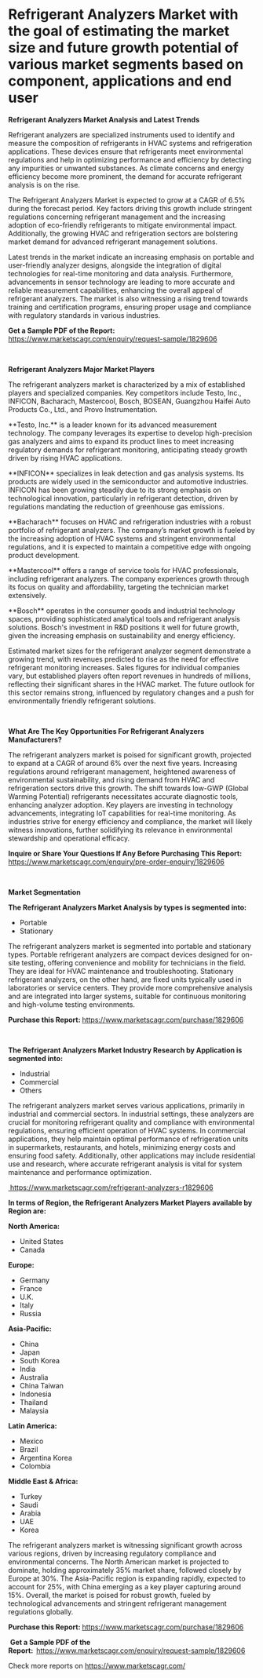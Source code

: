 <p><h1>Refrigerant Analyzers Market with the goal of estimating the market size and future growth potential of various market segments based on component, applications and end user</h1></p><p><strong>Refrigerant Analyzers Market Analysis and Latest Trends</strong></p>
<p><p>Refrigerant analyzers are specialized instruments used to identify and measure the composition of refrigerants in HVAC systems and refrigeration applications. These devices ensure that refrigerants meet environmental regulations and help in optimizing performance and efficiency by detecting any impurities or unwanted substances. As climate concerns and energy efficiency become more prominent, the demand for accurate refrigerant analysis is on the rise.</p><p>The Refrigerant Analyzers Market is expected to grow at a CAGR of 6.5% during the forecast period. Key factors driving this growth include stringent regulations concerning refrigerant management and the increasing adoption of eco-friendly refrigerants to mitigate environmental impact. Additionally, the growing HVAC and refrigeration sectors are bolstering market demand for advanced refrigerant management solutions. </p><p>Latest trends in the market indicate an increasing emphasis on portable and user-friendly analyzer designs, alongside the integration of digital technologies for real-time monitoring and data analysis. Furthermore, advancements in sensor technology are leading to more accurate and reliable measurement capabilities, enhancing the overall appeal of refrigerant analyzers. The market is also witnessing a rising trend towards training and certification programs, ensuring proper usage and compliance with regulatory standards in various industries.</p></p>
<p><strong>Get a Sample PDF of the Report:&nbsp;</strong> <a href="https://www.marketscagr.com/enquiry/request-sample/1829606?utm_campaign=3510&utm_medium=2&utm_source=Github&utm_content=ia&utm_term=12042025&utm_id=refrigerant-analyzers">https://www.marketscagr.com/enquiry/request-sample/1829606</a></p>
<p>&nbsp;</p>
<p><strong>Refrigerant Analyzers Major Market Players</strong></p>
<p><p>The refrigerant analyzers market is characterized by a mix of established players and specialized companies. Key competitors include Testo, Inc., INFICON, Bacharach, Mastercool, Bosch, BOSEAN, Guangzhou Haifei Auto Products Co., Ltd., and Provo Instrumentation.</p><p>**Testo, Inc.** is a leader known for its advanced measurement technology. The company leverages its expertise to develop high-precision gas analyzers and aims to expand its product lines to meet increasing regulatory demands for refrigerant monitoring, anticipating steady growth driven by rising HVAC applications.</p><p>**INFICON** specializes in leak detection and gas analysis systems. Its products are widely used in the semiconductor and automotive industries. INFICON has been growing steadily due to its strong emphasis on technological innovation, particularly in refrigerant detection, driven by regulations mandating the reduction of greenhouse gas emissions.</p><p>**Bacharach** focuses on HVAC and refrigeration industries with a robust portfolio of refrigerant analyzers. The company’s market growth is fueled by the increasing adoption of HVAC systems and stringent environmental regulations, and it is expected to maintain a competitive edge with ongoing product development.</p><p>**Mastercool** offers a range of service tools for HVAC professionals, including refrigerant analyzers. The company experiences growth through its focus on quality and affordability, targeting the technician market extensively.</p><p>**Bosch** operates in the consumer goods and industrial technology spaces, providing sophisticated analytical tools and refrigerant analysis solutions. Bosch's investment in R&D positions it well for future growth, given the increasing emphasis on sustainability and energy efficiency.</p><p>Estimated market sizes for the refrigerant analyzer segment demonstrate a growing trend, with revenues predicted to rise as the need for effective refrigerant monitoring increases. Sales figures for individual companies vary, but established players often report revenues in hundreds of millions, reflecting their significant shares in the HVAC market. The future outlook for this sector remains strong, influenced by regulatory changes and a push for environmentally friendly refrigerant solutions.</p></p>
<p>&nbsp;</p>
<p><strong>What Are The Key Opportunities For Refrigerant Analyzers Manufacturers?</strong></p>
<p><p>The refrigerant analyzers market is poised for significant growth, projected to expand at a CAGR of around 6% over the next five years. Increasing regulations around refrigerant management, heightened awareness of environmental sustainability, and rising demand from HVAC and refrigeration sectors drive this growth. The shift towards low-GWP (Global Warming Potential) refrigerants necessitates accurate diagnostic tools, enhancing analyzer adoption. Key players are investing in technology advancements, integrating IoT capabilities for real-time monitoring. As industries strive for energy efficiency and compliance, the market will likely witness innovations, further solidifying its relevance in environmental stewardship and operational efficacy.</p></p>
<p><strong>Inquire or Share Your Questions If Any Before Purchasing This Report:</strong> <a href="https://www.marketscagr.com/enquiry/pre-order-enquiry/1829606?utm_campaign=3510&utm_medium=2&utm_source=Github&utm_content=ia&utm_term=12042025&utm_id=refrigerant-analyzers">https://www.marketscagr.com/enquiry/pre-order-enquiry/1829606</a></p>
<p>&nbsp;</p>
<p><strong>Market Segmentation</strong></p>
<p><strong>The Refrigerant Analyzers Market Analysis by types is segmented into:</strong></p>
<p><ul><li>Portable</li><li>Stationary</li></ul></p>
<p><p>The refrigerant analyzers market is segmented into portable and stationary types. Portable refrigerant analyzers are compact devices designed for on-site testing, offering convenience and mobility for technicians in the field. They are ideal for HVAC maintenance and troubleshooting. Stationary refrigerant analyzers, on the other hand, are fixed units typically used in laboratories or service centers. They provide more comprehensive analysis and are integrated into larger systems, suitable for continuous monitoring and high-volume testing environments.</p></p>
<p><strong>Purchase this Report:&nbsp;</strong><a href="https://www.marketscagr.com/purchase/1829606?utm_campaign=3510&utm_medium=2&utm_source=Github&utm_content=ia&utm_term=12042025&utm_id=refrigerant-analyzers">https://www.marketscagr.com/purchase/1829606</a></p>
<p>&nbsp;</p>
<p><strong>The Refrigerant Analyzers Market Industry Research by Application is segmented into:</strong></p>
<p><ul><li>Industrial</li><li>Commercial</li><li>Others</li></ul></p>
<p><p>The refrigerant analyzers market serves various applications, primarily in industrial and commercial sectors. In industrial settings, these analyzers are crucial for monitoring refrigerant quality and compliance with environmental regulations, ensuring efficient operation of HVAC systems. In commercial applications, they help maintain optimal performance of refrigeration units in supermarkets, restaurants, and hotels, minimizing energy costs and ensuring food safety. Additionally, other applications may include residential use and research, where accurate refrigerant analysis is vital for system maintenance and performance optimization.</p></p>
<p><a href="https://www.marketscagr.com/refrigerant-analyzers-r1829606?utm_campaign=3510&utm_medium=2&utm_source=Github&utm_content=ia&utm_term=12042025&utm_id=refrigerant-analyzers">&nbsp;https://www.marketscagr.com/refrigerant-analyzers-r1829606</a></p>
<p><strong>In terms of Region, the Refrigerant Analyzers Market Players available by Region are:</strong></p>
<p>
    <p> <strong> North America: </strong>
        <ul>
            <li>United States</li>
            <li>Canada</li>
        </ul>
        </p> 
    <p> <strong> Europe: </strong>
        <ul>
            <li>Germany</li>
            <li>France</li>
            <li>U.K.</li>
            <li>Italy</li>
            <li>Russia</li>
        </ul>
        </p> 
    <p> <strong> Asia-Pacific: </strong>
        <ul>
            <li>China</li>
            <li>Japan</li>
            <li>South Korea</li>
            <li>India</li>
            <li>Australia</li>
            <li>China Taiwan</li>
            <li>Indonesia</li>
            <li>Thailand</li>
            <li>Malaysia</li>
        </ul>
        </p> 
    <p> <strong> Latin America: </strong>
        <ul>
            <li>Mexico</li>
            <li>Brazil</li>
            <li>Argentina Korea</li>
            <li>Colombia</li>
        </ul>
        </p> 
    <p> <strong> Middle East & Africa: </strong>
        <ul>
            <li>Turkey</li>
            <li>Saudi</li>
            <li>Arabia</li>
            <li>UAE</li>
            <li>Korea</li>
        </ul>
    </p>
    </p>
<p><p>The refrigerant analyzers market is witnessing significant growth across various regions, driven by increasing regulatory compliance and environmental concerns. The North American market is projected to dominate, holding approximately 35% market share, followed closely by Europe at 30%. The Asia-Pacific region is expanding rapidly, expected to account for 25%, with China emerging as a key player capturing around 15%. Overall, the market is poised for robust growth, fueled by technological advancements and stringent refrigerant management regulations globally.</p></p>
<p><strong>Purchase this Report: </strong><a href="https://www.marketscagr.com/purchase/1829606?utm_campaign=3510&utm_medium=2&utm_source=Github&utm_content=ia&utm_term=12042025&utm_id=refrigerant-analyzers">https://www.marketscagr.com/purchase/1829606</a></p>
<p>&nbsp;<strong>Get a Sample PDF of the Report:&nbsp;&nbsp;</strong><a href="https://www.marketscagr.com/enquiry/request-sample/1829606?utm_campaign=3510&utm_medium=2&utm_source=Github&utm_content=ia&utm_term=12042025&utm_id=refrigerant-analyzers">https://www.marketscagr.com/enquiry/request-sample/1829606</a></p>
<p><strong></strong></p>
<p>Check more reports on <a href="https://www.marketscagr.com/?utm_campaign=3510&utm_medium=2&utm_source=Github&utm_content=ia&utm_term=12042025&utm_id=refrigerant-analyzers">https://www.marketscagr.com/</a></p>